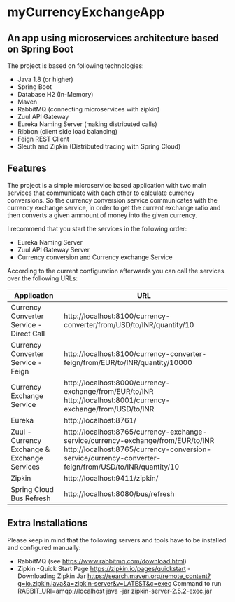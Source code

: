 # myCurrencyExchangeApp
## An app using microservices architecture based on Spring Boot


The project is based on following technologies:

* Java 1.8 (or higher)
* Spring Boot
* Database H2 (In-Memory)
* Maven
* RabbitMQ (connecting microservices with zipkin)
* Zuul API Gateway 
* Eureka Naming Server (making distributed calls)
* Ribbon (client side load balancing)
* Feign REST Client
* Sleuth and Zipkin (Distributed tracing with Spring Cloud)

## Features

The project is a simple microservice based application with two main services that communicate with each other to calculate currency conversions.
So the currency conversion service communicates with the currency exchange service, in order to get the current exchange ratio and then converts a given ammount of money into the given currency.

I recommend that you start the services in the following order:
- Eureka Naming Server
- Zuul API Gateway Server
- Currency conversion and Currency exchange Service

According to the current configuration afterwards you can call the services over the following URLs:


|     Application       |     URL          |
| ------------- | ------------- |
|  Currency Converter Service - Direct Call| http://localhost:8100/currency-converter/from/USD/to/INR/quantity/10|
|  Currency Converter Service - Feign| http://localhost:8100/currency-converter-feign/from/EUR/to/INR/quantity/10000|
| Currency Exchange Service | http://localhost:8000/currency-exchange/from/EUR/to/INR http://localhost:8001/currency-exchange/from/USD/to/INR|
| Eureka | http://localhost:8761/|
| Zuul - Currency Exchange & Exchange Services | http://localhost:8765/currency-exchange-service/currency-exchange/from/EUR/to/INR http://localhost:8765/currency-conversion-service/currency-converter-feign/from/USD/to/INR/quantity/10|
| Zipkin | http://localhost:9411/zipkin/ |
| Spring Cloud Bus Refresh | http://localhost:8080/bus/refresh |

## Extra Installations

Please keep in mind that the following servers and tools have to be installed and configured manually:

- RabbitMQ (see https://www.rabbitmq.com/download.html)
- Zipkin 
    -Quick Start Page
      https://zipkin.io/pages/quickstart
    -Downloading Zipkin Jar
      https://search.maven.org/remote_content?g=io.zipkin.java&a=zipkin-server&v=LATEST&c=exec
      Command to run
      RABBIT_URI=amqp://localhost java -jar zipkin-server-2.5.2-exec.jar
